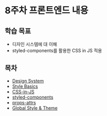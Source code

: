 # 8주차 프론트엔드 내용

## 학습 목표

- 디자인 시스템에 대 이해
- styled-components를 활용한 CSS in JS 적용

## 목차

- [Design System](/week8/design-system.md)
- [Style Basics](/week8/style-basics.md)
- [CSS-in-JS](/week8/css-in-js.md)
- [styled-components](/week8/styled-components.md)
- [props-attrs](/week8/props-attrs.md)
- [Global Style & Theme](/week8/global-style-theme.md)

